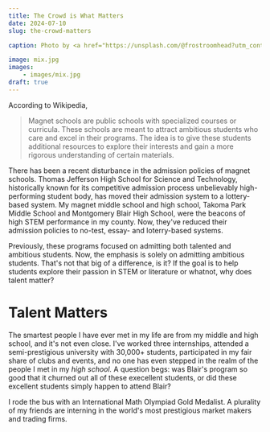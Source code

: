 ```yaml
---
title: The Crowd is What Matters
date: 2024-07-10
slug: the-crowd-matters

caption: Photo by <a href="https://unsplash.com/@frostroomhead?utm_content=creditCopyText&utm_medium=referral&utm_source=unsplash">Rodion Kutsaiev</a> on <a href="https://unsplash.com/photos/a-close-up-of-water-droplets-on-a-window-pVoEPpLw818?utm_content=creditCopyText&utm_medium=referral&utm_source=unsplash">Unsplash</a>

image: mix.jpg
images:
    - images/mix.jpg
draft: true
---
```


According to Wikipedia,
> Magnet schools are public schools with specialized courses or curricula.
These schools are meant to attract ambitious students who care and excel in their programs. The idea is to give these students additional resources to explore their interests and gain a more rigorous understanding of certain materials. 

There has been a recent disturbance in the admission policies of magnet schools. Thomas Jefferson High School for Science and Technology, historically known for its competitive admission process unbelievably high-performing student body, has moved their admission system to a lottery-based system. My magnet middle school and high school, Takoma Park Middle School and Montgomery Blair High School, were the beacons of high STEM performance in my county. Now, they've reduced their admission policies to no-test, essay- and loterry-based systems.

Previously, these programs focused on admitting both talented and ambitious students. Now, the emphasis is solely on admitting ambitious students. That's not that big of a difference, is it? If the goal is to help students explore their passion in STEM or literature or whatnot, why does talent matter? 

# Talent Matters
The smartest people I have ever met in my life are from my middle and high school, and it's not even close. I've worked three internships, attended a semi-prestigious university with 30,000+ students, participated in my fair share of clubs and events, and no one has even stepped in the realm of the people I met in my *high school.* A question begs: was Blair's program so good that it churned out all of these execellent students, or did these excellent students simply happen to attend Blair? 

I rode the bus with an International Math Olympiad Gold Medalist. A plurality of my friends are interning in the world's most prestigious market makers and trading firms. 
